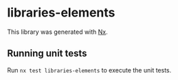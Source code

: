 # libraries-elements

This library was generated with [Nx](https://nx.dev).

## Running unit tests

Run `nx test libraries-elements` to execute the unit tests.
